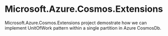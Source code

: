 # Microsoft.Azure.Cosmos.Extensions
Microsoft.Azure.Cosmos.Extensions project demostrate how we can implement UnitOfWork pattern within a single partition in Azure CosmosDb.
